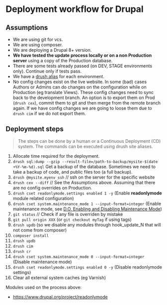 # Deployment workflow for Drupal

## Assumptions

- We are using git for vcs.
- We are using composer.
- We are deploying a Drupal 8+ version.
- **We have tested the update process locally or on a non Production server** using a copy of the Production database.
- There are some tests already passed (on DEV, STAGE environments only). Continue only if tests pass.
- We have a [drush alias](https://www.drush.org/latest/site-aliases) for each environment.
- No config changes exist on the live website. In some (bad) cases Authors or Admins can do changes on the configuration while on Production (eg translate Views). These config changes need to sync back to the development branch. An option is to export them on Prod (`drush cex`), commit them to git and then merge from the remote branch again. If we have config changes we are going to loose them due to `drush cim` if we do not export them.

## Deployment steps

> The steps can be done by a human or a Continuous Deployment (CD) system.
> The commands can be executed using drush site aliases.

1. Allocate time required for the deployment.
2. `drush sql:dump --gzip --result-file=/path-to-backup/mysite-$(date +%Y-%m-%d).sql` Get a backup of the database. Sometimes we need to take a backup of code, and public files too (a full backup).
3. `drush @mysite.myenv ssh` // ssh on the server for the specific website
4. `drush cex --diff` // See the Assumptions above. Assuming that there are no config overrides on Production.
5. `drush cset readonlymode.settings enabled 1 -y` (Enable **readonlymode** module related configuration)
6. `drush cset system.maintenance_mode 1 --input-format=integer` (Enable maintenance mode, see [D.O. Enabling and Disabling Maintenance Mode](https://www.drupal.org/docs/user_guide/en/extend-maintenance.html))
7. `git status` // Check if any file is overriden by mistake
8. `git pull origin XXX` (or `git checkout myTag` if using tags)
9. `drush updb` (so we disable any modules through hook_update_N that will not come from composer)
10. `composer install`
11. `drush updb`
12. `drush cim`
13. `drush cr`
14. `drush cset system.maintenance_mode 0 --input-format=integer` (Disable maintenance mode)
15. `drush cset readonlymode.settings enabled 0 -y` (Disable readonlymode settings)
16. Clear all external system caches (eg Varnish)

Modules used on the process above:

- <https://www.drupal.org/project/readonlymode>
